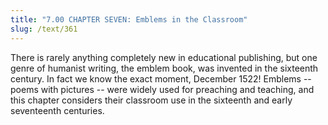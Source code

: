 ```yaml
---
title: "7.00 CHAPTER SEVEN: Emblems in the Classroom"
slug: /text/361
---
```

There is rarely anything completely new in educational publishing, but one genre of humanist writing, the emblem book, was invented in the sixteenth century. In fact we know the exact moment, December 1522! Emblems -- poems with pictures -- were widely used for preaching and teaching, and this chapter considers their classroom use in the sixteenth and early seventeenth centuries.
